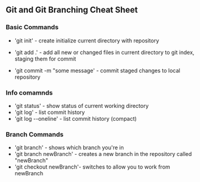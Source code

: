 ## Git and Git Branching Cheat Sheet

### Basic Commands
* 'git init'  - create initialize current directory with repository

* 'git add .' - add all new or changed files in current directory to git index, staging them for commit

* 'git commit -m "some message' - commit staged changes to local repository

### Info comamnds
* 'git status' - show status of current working directory
* 'git log' - list commit history
* 'git log --oneline' - list commit history (compact)



### Branch Commands
* 'git branch' - shows which branch you're in
* 'git branch newBranch' - creates a new branch in the repository called "newBranch"
* 'git checkout newBranch'- switches to allow you to work from newBranch
